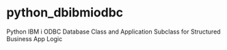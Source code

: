 # python_dbibmiodbc
Python IBM i ODBC Database Class and Application Subclass for Structured Business App Logic
